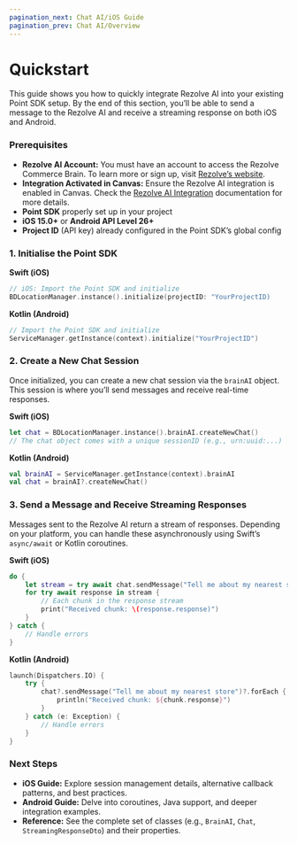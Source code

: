 ```yaml
---
pagination_next: Chat AI/iOS Guide
pagination_prev: Chat AI/Overview
---
```


# Quickstart

This guide shows you how to quickly integrate Rezolve AI into your existing Point SDK setup. By the end of this section, you’ll be able to send a message to the Rezolve AI and receive a streaming response on both iOS and Android.

### Prerequisites

- **Rezolve AI Account:** You must have an account to access the Rezolve Commerce Brain. To learn more or sign up, visit [Rezolve’s website](https://rezolve.com/commerce/).
- **Integration Activated in Canvas:** Ensure the Rezolve AI integration is enabled in Canvas. Check the [Rezolve AI Integration](../integrations/Rezolve%20AI.md) documentation for more details.
- **Point SDK** properly set up in your project
- **iOS 15.0+** or **Android API Level 26+**
- **Project ID** (API key) already configured in the Point SDK’s global config

### 1. Initialise the Point SDK

**Swift (iOS)**

```swift
// iOS: Import the Point SDK and initialize
BDLocationManager.instance().initialize(projectID: "YourProjectID)
```

**Kotlin (Android)**

```kotlin
// Import the Point SDK and initialize
ServiceManager.getInstance(context).initialize("YourProjectID")
```

### 2. Create a New Chat Session

Once initialized, you can create a new chat session via the `brainAI` object. This session is where you’ll send messages and receive real-time responses.

**Swift (iOS)**

```swift
let chat = BDLocationManager.instance().brainAI.createNewChat()
// The chat object comes with a unique sessionID (e.g., urn:uuid:...)
```

**Kotlin (Android)**

```kotlin
val brainAI = ServiceManager.getInstance(context).brainAI
val chat = brainAI?.createNewChat()
```

### 3. Send a Message and Receive Streaming Responses

Messages sent to the Rezolve AI return a stream of responses. Depending on your platform, you can handle these asynchronously using Swift’s `async/await` or Kotlin coroutines.

**Swift (iOS)**

```swift
do {
    let stream = try await chat.sendMessage("Tell me about my nearest store")
    for try await response in stream {
        // Each chunk in the response stream
        print("Received chunk: \(response.response)")
    }
} catch {
    // Handle errors
}
```

**Kotlin (Android)**

```kotlin
launch(Dispatchers.IO) {
    try {
        chat?.sendMessage("Tell me about my nearest store")?.forEach { chunk ->
            println("Received chunk: ${chunk.response}")
        }
    } catch (e: Exception) {
        // Handle errors
    }
}
```

### Next Steps

- **iOS Guide:** Explore session management details, alternative callback patterns, and best practices.
- **Android Guide:** Delve into coroutines, Java support, and deeper integration examples.
- **Reference:** See the complete set of classes (e.g., `BrainAI`, `Chat`, `StreamingResponseDto`) and their properties.